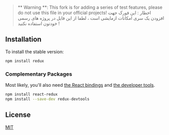 
> ** Warning  **: This fork is for adding a series of test features, please do not use this file in your official projects!
اخطار : این فورک جهت افزودن یک سری امکانات ازمایشی است ، لطفا از این فایل در پروژه های رسمی خودتون استفاده نکنید !

## Installation

To install the stable version:

```sh
npm install redux
```


### Complementary Packages

Most likely, you'll also need [the React bindings](https://github.com/reduxjs/react-redux) and [the developer tools](https://github.com/reduxjs/redux-devtools).

```sh
npm install react-redux
npm install --save-dev redux-devtools
```


## License

[MIT](LICENSE.md)
